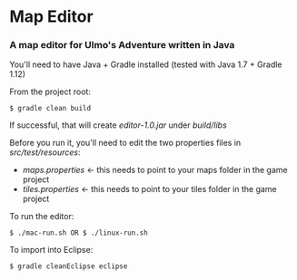# Map Editor
### A map editor for Ulmo's Adventure written in Java

You'll need to have Java + Gradle installed (tested with Java 1.7 + Gradle 1.12)

From the project root:
```
$ gradle clean build
```

If successful, that will create *editor-1.0.jar* under *build/libs*

Before you run it, you'll need to edit the two properties files in *src/test/resources*:
* *maps.properties* <- this needs to point to your maps folder in the game project
* *tiles.properties* <- this needs to point to your tiles folder in the game project

To run the editor:
```
$ ./mac-run.sh OR $ ./linux-run.sh
```


To import into Eclipse:
```
$ gradle cleanEclipse eclipse
```
